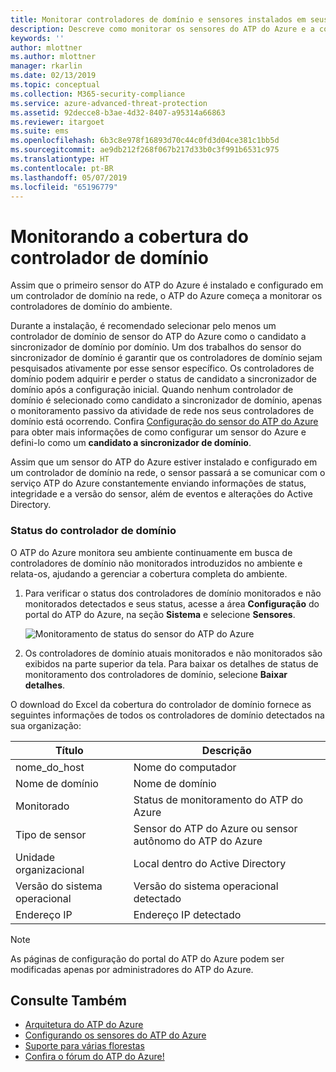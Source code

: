 ```yaml
---
title: Monitorar controladores de domínio e sensores instalados em seus controladores de domínio, usando a Proteção Avançada contra Ameaças do Azure | Microsoft Docs
description: Descreve como monitorar os sensores do ATP do Azure e a cobertura dos sensores usando o ATP do Azure
keywords: ''
author: mlottner
ms.author: mlottner
manager: rkarlin
ms.date: 02/13/2019
ms.topic: conceptual
ms.collection: M365-security-compliance
ms.service: azure-advanced-threat-protection
ms.assetid: 92decce8-b3ae-4d32-8407-a95314a66863
ms.reviewer: itargoet
ms.suite: ems
ms.openlocfilehash: 6b3c8e978f16893d70c44c0fd3d04ce381c1bb5d
ms.sourcegitcommit: ae9db212f268f067b217d33b0c3f991b6531c975
ms.translationtype: HT
ms.contentlocale: pt-BR
ms.lasthandoff: 05/07/2019
ms.locfileid: "65196779"
---
```

# <a name="monitoring-your-domain-controller-coverage"></a>Monitorando a cobertura do controlador de domínio

Assim que o primeiro sensor do ATP do Azure é instalado e configurado em um controlador de domínio na rede, o ATP do Azure começa a monitorar os controladores de domínio do ambiente. 

Durante a instalação, é recomendado selecionar pelo menos um controlador de domínio de sensor do ATP do Azure como o candidato a sincronizador de domínio por domínio. Um dos trabalhos do sensor do sincronizador de domínio é garantir que os controladores de domínio sejam pesquisados ativamente por esse sensor específico. Os controladores de domínio podem adquirir e perder o status de candidato a sincronizador de domínio após a configuração inicial. Quando nenhum controlador de domínio é selecionado como candidato a sincronizador de domínio, apenas o monitoramento passivo da atividade de rede nos seus controladores de domínio está ocorrendo. Confira [Configuração do sensor do ATP do Azure](install-atp-step5.md) para obter mais informações de como configurar um sensor do Azure e defini-lo como um **candidato a sincronizador de domínio**. 

Assim que um sensor do ATP do Azure estiver instalado e configurado em um controlador de domínio na rede, o sensor passará a se comunicar com o serviço ATP do Azure constantemente enviando informações de status, integridade e a versão do sensor, além de eventos e alterações do Active Directory.  

### <a name="domain-controller-status"></a>Status do controlador de domínio

O ATP do Azure monitora seu ambiente continuamente em busca de controladores de domínio não monitorados introduzidos no ambiente e relata-os, ajudando a gerenciar a cobertura completa do ambiente. 

1. Para verificar o status dos controladores de domínio monitorados e não monitorados detectados e seus status, acesse a área **Configuração** do portal do ATP do Azure, na seção **Sistema** e selecione **Sensores**.
   
     ![Monitoramento de status do sensor do ATP do Azure](media/atp-sensors-status-monitoring.png)

2. Os controladores de domínio atuais monitorados e não monitorados são exibidos na parte superior da tela. Para baixar os detalhes de status de monitoramento dos controladores de domínio, selecione **Baixar detalhes**. 

O download do Excel da cobertura do controlador de domínio fornece as seguintes informações de todos os controladores de domínio detectados na sua organização:

|Título|Descrição|
|----|----|
|nome_do_host|Nome do computador|
|Nome de domínio|Nome de domínio|
|Monitorado|Status de monitoramento do ATP do Azure|
|Tipo de sensor|Sensor do ATP do Azure ou sensor autônomo do ATP do Azure|
|Unidade organizacional|Local dentro do Active Directory |
|Versão do sistema operacional| Versão do sistema operacional detectado|
|Endereço IP|Endereço IP detectado| 


> [!NOTE]
> As páginas de configuração do portal do ATP do Azure podem ser modificadas apenas por administradores do ATP do Azure.


## <a name="see-also"></a>Consulte Também

- [Arquitetura do ATP do Azure](atp-architecture.md)
- [Configurando os sensores do ATP do Azure](install-atp-step5.md)
- [Suporte para várias florestas](atp-multi-forest.md)
- [Confira o fórum do ATP do Azure!](https://aka.ms/azureatpcommunity)
